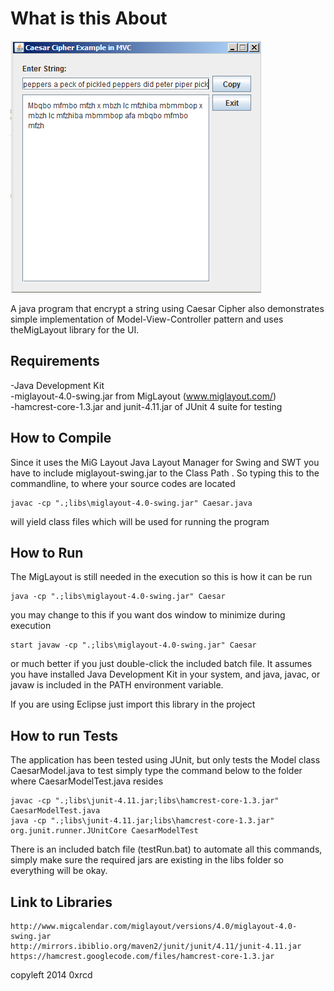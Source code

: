 What is this About 
==================

![Alt text](/img/main.png?raw=true "main window")

A java program that encrypt a string using Caesar Cipher also demonstrates 
simple implementation of Model-View-Controller pattern and uses theMigLayout 
library for the UI.

Requirements 
------------

-Java Development Kit  
-miglayout-4.0-swing.jar from MigLayout (www.miglayout.com/)  
-hamcrest-core-1.3.jar and junit-4.11.jar of JUnit 4 suite for testing     


How to Compile
--------------

Since it uses the MiG Layout Java Layout Manager for Swing and SWT you have to 
include miglayout-swing.jar to the Class Path . So typing this to the 
commandline, to where your source codes are located

	javac -cp ".;libs\miglayout-4.0-swing.jar" Caesar.java

will yield class files which will be used for running the program

How to Run 
----------

The MigLayout is still needed in the execution so this is how it can be run

	java -cp ".;libs\miglayout-4.0-swing.jar" Caesar

you may change to this if you want dos window to minimize during execution

	start javaw -cp ".;libs\miglayout-4.0-swing.jar" Caesar

or much better if you just double-click the included batch file. It assumes you 
have installed Java Development Kit in your system, and java, javac, or javaw is 
included in the PATH environment variable.

If you are using Eclipse just import this library in the project

How to run Tests
----------------

The application has been tested using JUnit, but only tests the Model class CaesarModel.java
to test simply type the command below to the folder where CaesarModelTest.java resides

	javac -cp ".;libs\junit-4.11.jar;libs\hamcrest-core-1.3.jar" CaesarModelTest.java
	java -cp ".;libs\junit-4.11.jar;libs\hamcrest-core-1.3.jar" org.junit.runner.JUnitCore CaesarModelTest 

There is an included batch file (testRun.bat) to automate all this commands, simply make sure 
the required jars are existing in the libs folder so everything will be okay.


Link to Libraries
----------------

	http://www.migcalendar.com/miglayout/versions/4.0/miglayout-4.0-swing.jar  
	http://mirrors.ibiblio.org/maven2/junit/junit/4.11/junit-4.11.jar  
	https://hamcrest.googlecode.com/files/hamcrest-core-1.3.jar  


copyleft 2014 0xrcd












